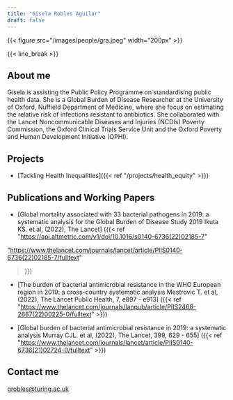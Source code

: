 ```yaml
---
title: "Gisela Robles Aguilar"
draft: false
---
```


{{< figure src="/images/people/gra.jpeg" width="200px" >}}

{{< line_break >}}

## About me

Gisela is assisting the Public Policy Programme on standardising public health data. She is a Global Burden of Disease Researcher at the University of Oxford, Nuffield Department of Medicine, where she focus on estimating the relative risk of infections resistant to antibiotics. She collaborated with the Lancet Noncommunicable Diseases and Injuries (NCDIs) Poverty Commission, the Oxford Clinical Trials Service Unit and the Oxford Poverty and Human Development Initiative (OPHI).

## Projects

* [Tackling Health Inequalities]({{< ref "/projects/health_equity" >}}) 


## Publications and Working Papers

* [Global mortality associated with 33 bacterial pathogens in 2019: a systematic analysis for the Global Burden of Disease Study 2019
Ikuta KS. et al, (2022), The Lancet] ({{< ref "https://api.altmetric.com/v1/doi/10.1016/s0140-6736(22)02185-7" 

"https://www.thelancet.com/journals/lancet/article/PIIS0140-6736(22)02185-7/fulltext" 

>}})

* [The burden of bacterial antimicrobial resistance in the WHO European region in 2019: a cross-country systematic analysis
Mestrovic T. et al, (2022), The Lancet Public Health, 7, e897 - e913] ({{< ref "https://www.thelancet.com/journals/lanpub/article/PIIS2468-2667(22)00225-0/fulltext" >}})


* [Global burden of bacterial antimicrobial resistance in 2019: a systematic analysis
Murray CJL. et al, (2022), The Lancet, 399, 629 - 655]
({{< ref "https://www.thelancet.com/journals/lancet/article/PIIS0140-6736(21)02724-0/fulltext" >}})



## Contact me

grobles@turing.ac.uk   
